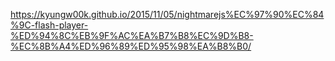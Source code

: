 https://kyungw00k.github.io/2015/11/05/nightmarejs%EC%97%90%EC%84%9C-flash-player-%ED%94%8C%EB%9F%AC%EA%B7%B8%EC%9D%B8-%EC%8B%A4%ED%96%89%ED%95%98%EA%B8%B0/